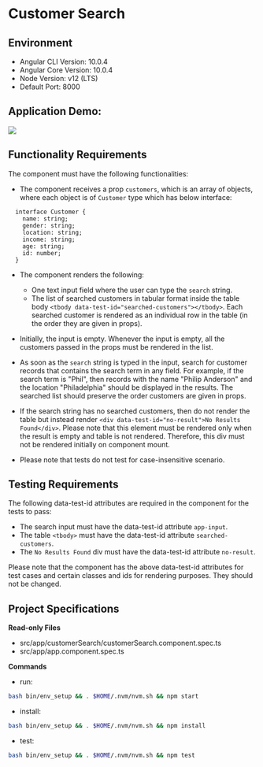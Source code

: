 # Customer Search

## Environment 

- Angular CLI Version: 10.0.4
- Angular Core Version: 10.0.4
- Node Version: v12 (LTS)
- Default Port: 8000

## Application Demo:

![](https://hrcdn.net/s3_pub/istreet-assets/b2qR2LBEEzn0nGlffDwxYg/customer-search.gif)

## Functionality Requirements

The component must have the following functionalities:

- The component receives a prop `customers`, which is an array of objects, where each object is of `Customer` type which has below interface:

```
  interface Customer {
    name: string;
    gender: string;
    location: string;
    income: string;
    age: string;
    id: number;
  }
```

- The component renders the following:
  - One text input field where the user can type the `search` string.
  - The list of searched customers in tabular format inside the table body `<tbody data-test-id="searched-customers"></tbody>`. Each searched customer is rendered as an individual row in the table (in the order they are given in props).

- Initially, the input is empty. Whenever the input is empty, all the customers passed in the props must be rendered in the list.

- As soon as the `search` string is typed in the input, search for customer records that contains the search term in any field. For example, if the search term is "Phil", then records with the name "Philip Anderson" and the location "Philadelphia" should be displayed in the results. The searched list should preserve the order customers are given in props.

- If the search string has no searched customers, then do not render the table but instead render `<div data-test-id="no-result">No Results Found</div>`. Please note that this element must be rendered only when the result is empty and table is not rendered. Therefore, this div must not be rendered initially on component mount.

- Please note that tests do not test for case-insensitive scenario.

## Testing Requirements

The following data-test-id attributes are required in the component for the tests to pass:

- The search input must have the data-test-id attribute `app-input`.
- The table `<tbody>` must have the data-test-id attribute `searched-customers`.
- The `No Results Found` div must have the data-test-id attribute `no-result`.

Please note that the component has the above data-test-id attributes for test cases and certain classes and ids for rendering purposes. They should not be changed.

## Project Specifications

**Read-only Files**
- src/app/customerSearch/customerSearch.component.spec.ts
- src/app/app.component.spec.ts

**Commands**
- run: 
```bash
bash bin/env_setup && . $HOME/.nvm/nvm.sh && npm start
```
- install: 
```bash
bash bin/env_setup && . $HOME/.nvm/nvm.sh && npm install
```
- test: 
```bash
bash bin/env_setup && . $HOME/.nvm/nvm.sh && npm test
```
